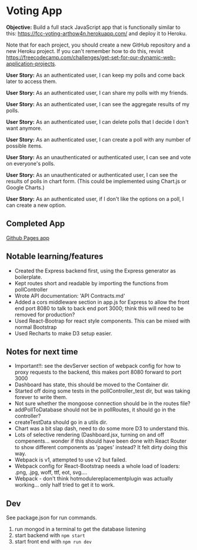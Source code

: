 # Voting App

**Objective:** Build a full stack JavaScript app that is functionally similar to this: https://fcc-voting-arthow4n.herokuapp.com/ and deploy it to Heroku.

Note that for each project, you should create a new GitHub repository and a new Heroku project. If you can't remember how to do this, revisit https://freecodecamp.com/challenges/get-set-for-our-dynamic-web-application-projects.


**User Story:** As an authenticated user, I can keep my polls and come back later to access them.

**User Story:** As an authenticated user, I can share my polls with my friends.

**User Story:** As an authenticated user, I can see the aggregate results of my polls.

**User Story:** As an authenticated user, I can delete polls that I decide I don't want anymore.

**User Story:** As an authenticated user, I can create a poll with any number of possible items.

**User Story:** As an unauthenticated or authenticated user, I can see and vote on everyone's polls.

**User Story:** As an unauthenticated or authenticated user, I can see the results of polls in chart form. (This could be implemented using Chart.js or Google Charts.)

**User Story:** As an authenticated user, if I don't like the options on a poll, I can create a new option.

## Completed App

[Github Pages app](https://)

## Notable learning/features

- Created the Express backend first, using the Express generator as boilerplate.
- Kept routes short and readable by importing the functions from pollController 
- Wrote API documentation: 'API Contracts.md'
- Added a cors middleware section in app.js for Express to allow the front end port 8080 to talk to back end port 3000; think this will need to be removed for production?
- Used React-Bootrap for react style components. This can be mixed with normal Bootstrap
- Used Recharts to make D3 setup easier.

## Notes for next time

- Important!!: see the devServer section of webpack config for how to proxy requests to the backend, this makes port 8080 forward to port 3000
- Dashboard has state, this should be moved to the Container dir.
- Started off doing some tests in the pollController_test dir, but was taking forever to write them.
- Not sure whether the mongoose connection should be in the routes file?
- addPollToDatabase should not be in pollRoutes, it should go in the controller?
- createTestData should go in a utils dir.
- Chart was a bit slap dash, need to do some more D3 to understand this.
- Lots of selective rendering (Dashboard.jsx, turning on and off compenents... wonder if this should have been done with React Router to show different components as 'pages' instead? It felt dirty doing this way.
- Webpack is v1, attempted to use v2 but failed.
- Webpack config for React-Bootstrap needs a whole load of loaders: .png, .jpg, woff, ttf, eot, svg....
- Webpack - don't think hotmodulereplacementplugin was actually working... only half tried to get it to work.


## Dev

See package.json for run commands.

  1. run mongod in a terminal to get the database listening
  1. start backend with `npm start`
  1. start front end with `npm run dev`